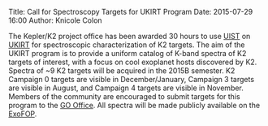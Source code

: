 Title: Call for Spectroscopy Targets for UKIRT Program
Date: 2015-07-29 16:00
Author: Knicole Colon



The Kepler/K2 project office has been awarded 30 hours to use [UIST](http://www.ukirt.hawaii.edu/instruments/uist/uist.html) on [UKIRT](http://www.ukirt.hawaii.edu/) for spectroscopic characterization of K2 targets.  The aim of the UKIRT program is to provide a uniform catalog of K-band spectra of K2 targets of interest, with a focus on cool exoplanet hosts discovered by K2.  Spectra of ~9 K2 targets will be acquired in the 2015B semester.  K2 Campaign 0 targets are visible in December/January, Campaign 3 targets are visible in August, and Campaign 4 targets are visible in November.  Members of the community are encouraged to submit targets for this program to the [GO Office](mailto:keplergo@mail.arc.nasa.gov).  All spectra will be made publicly available on the [ExoFOP](https://cfop.ipac.caltech.edu/k2/).
